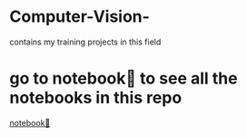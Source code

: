 # Computer-Vision-
contains my training projects in this field 
# go to notebook📗 to see all the notebooks in this repo 
[notebook📗](\notebook📗)
